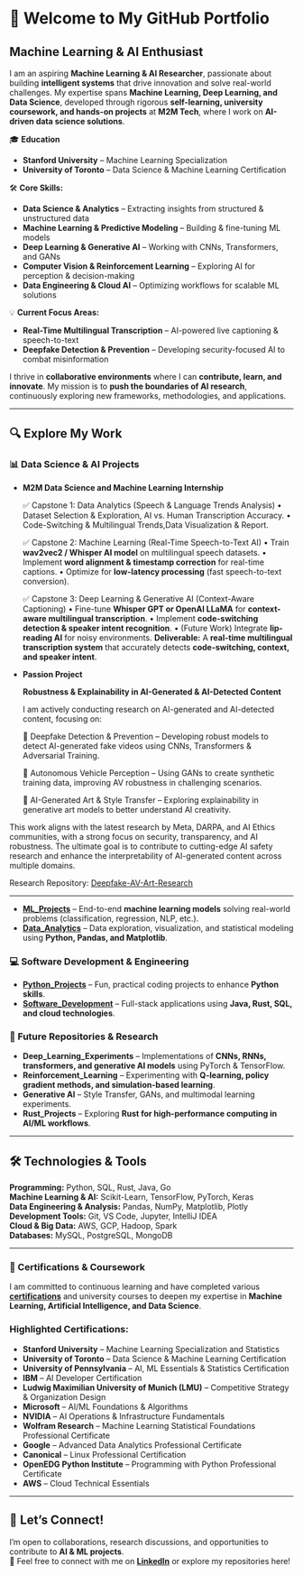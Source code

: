 # 🚀 Welcome to My GitHub Portfolio  

## Machine Learning & AI Enthusiast  

I am an aspiring **Machine Learning & AI Researcher**, passionate about building **intelligent systems** that drive innovation and solve real-world challenges. My expertise spans **Machine Learning, Deep Learning, and Data Science**, developed through rigorous **self-learning, university coursework, and hands-on projects** at **M2M Tech**, where I work on **AI-driven data science solutions**.  

🎓 **Education**  
- **Stanford University** – Machine Learning Specialization  
- **University of Toronto** – Data Science & Machine Learning Certification   

🛠 **Core Skills:**  
- **Data Science & Analytics** – Extracting insights from structured & unstructured data  
- **Machine Learning & Predictive Modeling** – Building & fine-tuning ML models  
- **Deep Learning & Generative AI** – Working with CNNs, Transformers, and GANs  
- **Computer Vision & Reinforcement Learning** – Exploring AI for perception & decision-making  
- **Data Engineering & Cloud AI** – Optimizing workflows for scalable ML solutions  

💡 **Current Focus Areas:**  
- **Real-Time Multilingual Transcription** – AI-powered live captioning & speech-to-text  
- **Deepfake Detection & Prevention** – Developing security-focused AI to combat misinformation  

I thrive in **collaborative environments** where I can **contribute, learn, and innovate**. My mission is to **push the boundaries of AI research**, continuously exploring new frameworks, methodologies, and applications.  

---

## 🔍 Explore My Work  

### 📊 Data Science & AI Projects
- **M2M Data Science and Machine Learning Internship**
  
	 ✅ Capstone 1: Data Analytics (Speech & Language Trends Analysis)
		•	Dataset Selection & Exploration, AI vs. Human Transcription Accuracy.
		•	Code-Switching & Multilingual Trends,Data Visualization & Report.

	✅ Capstone 2: Machine Learning (Real-Time Speech-to-Text AI)
		•	Train **wav2vec2 / Whisper AI model** on multilingual speech datasets.
		•	Implement **word alignment & timestamp correction** for real-time captions.
                •       Optimize for **low-latency processing** (fast speech-to-text conversion).

	✅ Capstone 3: Deep Learning & Generative AI (Context-Aware Captioning)
		•	Fine-tune **Whisper GPT or OpenAI LLaMA** for **context-aware multilingual transcription**.
		•	Implement **code-switching detection & speaker intent recognition**.
                •       (Future Work) Integrate **lip-reading AI** for noisy environments.
  **Deliverable:** A **real-time multilingual transcription system** that accurately detects **code-switching, context, and speaker intent**.

- **Passion Project**
  
	**Robustness & Explainability in AI-Generated & AI-Detected Content**

	I am actively conducting research on AI-generated and AI-detected content, focusing on:

	🔹 Deepfake Detection & Prevention – Developing robust models to detect AI-generated fake videos using CNNs, Transformers & Adversarial Training.

	🔹 Autonomous Vehicle Perception – Using GANs to create synthetic training data, improving AV robustness in challenging scenarios.

	🔹 AI-Generated Art & Style Transfer – Exploring explainability in generative art models to better understand AI creativity.

This work aligns with the latest research by Meta, DARPA, and AI Ethics communities, with a strong focus on security, transparency, and AI robustness. The ultimate goal is to contribute to cutting-edge AI safety research and enhance the interpretability of AI-generated content across multiple domains.

Research Repository: [Deepfake-AV-Art-Research](https://github.com/VinodAnbalagan/Deepfake-AV-Art-Research-.git)

--- 

- [**ML_Projects**](https://github.com/VinodAnbalagan/ML_Projects.git) – End-to-end **machine learning models** solving real-world problems (classification, regression, NLP, etc.).  
- [**Data_Analytics**](https://github.com/VinodAnbalagan/Data_Analytics.git) – Data exploration, visualization, and statistical modeling using **Python, Pandas, and Matplotlib**.  
  
### 💻 Software Development & Engineering  
- [**Python_Projects**](https://github.com/VinodAnbalagan/Python_Projects.git) – Fun, practical coding projects to enhance **Python skills**.    
- [**Software_Development**](https://github.com/VinodAnbalagan/Software-Development-.git) – Full-stack applications using **Java, Rust, SQL, and cloud technologies**.  

### 🚀 Future Repositories & Research 
- **Deep_Learning_Experiments** – Implementations of **CNNs, RNNs, transformers, and generative AI models** using PyTorch & TensorFlow.
- **Reinforcement_Learning** – Experimenting with **Q-learning, policy gradient methods, and simulation-based learning**.
- **Generative AI** – Style Transfer, GANs, and multimodal learning experiments.  
- **Rust_Projects** – Exploring **Rust for high-performance computing in AI/ML workflows**.    

---

## 🛠️ Technologies & Tools  

**Programming:** Python, SQL, Rust, Java, Go  
**Machine Learning & AI:** Scikit-Learn, TensorFlow, PyTorch, Keras  
**Data Engineering & Analysis:** Pandas, NumPy, Matplotlib, Plotly  
**Development Tools:** Git, VS Code, Jupyter, IntelliJ IDEA  
**Cloud & Big Data:** AWS, GCP, Hadoop, Spark  
**Databases:** MySQL, PostgreSQL, MongoDB  

---
### **📜 Certifications & Coursework**  
I am committed to continuous learning and have completed various [**certifications**](https://github.com/VinodAnbalagan/Certifications-.git) and university courses to deepen my expertise in **Machine Learning, Artificial Intelligence, and Data Science**. 

### **Highlighted Certifications:**  
- **Stanford University** – Machine Learning Specialization and Statistics 
- **University of Toronto** – Data Science & Machine Learning Certification  
- **University of Pennsylvania** – AI, ML Essentials & Statistics Certification  
- **IBM** – AI Developer Certification  
- **Ludwig Maximilian University of Munich (LMU)** – Competitive Strategy & Organization Design  
- **Microsoft** – AI/ML Foundations & Algorithms  
- **NVIDIA** – AI Operations & Infrastructure Fundamentals  
- **Wolfram Research** – Machine Learning Statistical Foundations Professional Certificate  
- **Google** – Advanced Data Analytics Professional Certificate  
- **Canonical** – Linux Professional Certification  
- **OpenEDG Python Institute** – Programming with Python Professional Certificate  
- **AWS** – Cloud Technical Essentials 

---

## 🤝 Let’s Connect!  
I’m open to collaborations, research discussions, and opportunities to contribute to **AI & ML projects**.  
📩 Feel free to connect with me on **[LinkedIn](https://www.linkedin.com/in/vinod-anbalagan/)** or explore my repositories here!  
